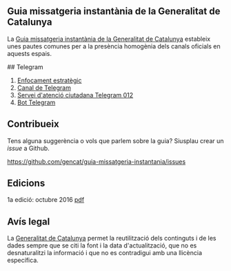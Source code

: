 Guia missatgeria instantània de la Generalitat de Catalunya
---
La [Guia missatgeria instantània de la Generalitat de Catalunya](https://github.com/gencat/guia-missatgeria-instantania) estableix unes pautes comunes per a la presència homogènia dels canals oficials en aquests espais.

## Telegram
1. [Enfocament estratègic](estrategia.md)
2. [Canal de Telegram](canal.md)
3. [Servei d'atenció ciutadana Telegram 012](xat.md)
4. [Bot Telegram](bot.md)
 

## Contribueix
Tens alguna suggerència o vols que parlem sobre la guia? Siusplau crear un *issue* a Github. 
 
https://github.com/gencat/guia-missatgeria-instantania/issues


## Edicions
1a edició: octubre 2016 [pdf](/assets/pdf/v01_guia_missatgeria_cat.pdf)

## Avís legal
La [Generalitat de Catalunya](http://web.gencat.cat/ca/menu-ajuda/ajuda/avis_legal/) permet la reutilització dels continguts i de les dades sempre que se citi la font i la data d'actualització, que no es desnaturalitzi la informació i que no es contradigui amb una llicència específica.

